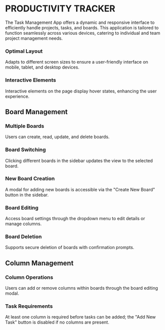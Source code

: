 # PRODUCTIVITY TRACKER

The Task Management App offers a dynamic and responsive interface to efficiently handle projects, tasks, and boards. This application is tailored to function seamlessly across various devices, catering to individual and team project management needs.

### Optimal Layout

Adapts to different screen sizes to ensure a user-friendly interface on mobile, tablet, and desktop devices. 

### Interactive Elements

Interactive elements on the page display hover states, enhancing the user experience.

## Board Management

### Multiple Boards

Users can create, read, update, and delete boards.

### Board Switching

Clicking different boards in the sidebar updates the view to the selected board.

### New Board Creation

A modal for adding new boards is accessible via the "Create New Board" button in the sidebar. 

### Board Editing

Access board settings through the dropdown menu to edit details or manage columns.

### Board Deletion

Supports secure deletion of boards with confirmation prompts.

## Column Management

### Column Operations

Users can add or remove columns within boards through the board editing modal. 

### Task Requirements

At least one column is required before tasks can be added; the "Add New Task" button is disabled if no columns are present.
